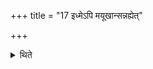 +++
title = "17 इध्मेऽपि मयूखान्सन्नह्येत्"

+++

<details><summary>थिते</summary>

17. He should bind the pegs to the fuel also. 
</details>
